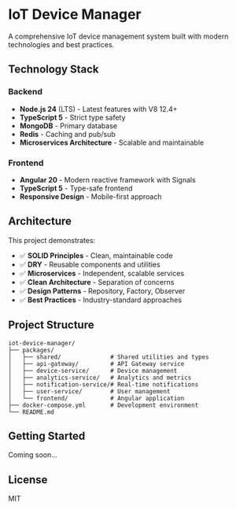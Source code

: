 # IoT Device Manager

A comprehensive IoT device management system built with modern technologies and best practices.

## Technology Stack

### Backend
- **Node.js 24** (LTS) - Latest features with V8 12.4+
- **TypeScript 5** - Strict type safety
- **MongoDB** - Primary database
- **Redis** - Caching and pub/sub
- **Microservices Architecture** - Scalable and maintainable

### Frontend
- **Angular 20** - Modern reactive framework with Signals
- **TypeScript 5** - Type-safe frontend
- **Responsive Design** - Mobile-first approach

## Architecture

This project demonstrates:
- ✅ **SOLID Principles** - Clean, maintainable code
- ✅ **DRY** - Reusable components and utilities
- ✅ **Microservices** - Independent, scalable services
- ✅ **Clean Architecture** - Separation of concerns
- ✅ **Design Patterns** - Repository, Factory, Observer
- ✅ **Best Practices** - Industry-standard approaches

## Project Structure

```
iot-device-manager/
├── packages/
│   ├── shared/              # Shared utilities and types
│   ├── api-gateway/         # API Gateway service
│   ├── device-service/      # Device management
│   ├── analytics-service/   # Analytics and metrics
│   ├── notification-service/# Real-time notifications
│   ├── user-service/        # User management
│   └── frontend/            # Angular application
├── docker-compose.yml       # Development environment
└── README.md
```

## Getting Started

Coming soon...

## License

MIT

